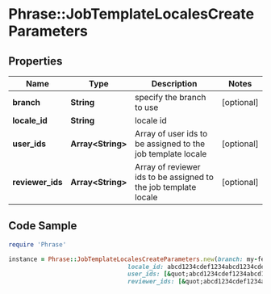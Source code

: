 # Phrase::JobTemplateLocalesCreateParameters

## Properties

Name | Type | Description | Notes
------------ | ------------- | ------------- | -------------
**branch** | **String** | specify the branch to use | [optional] 
**locale_id** | **String** | locale id | 
**user_ids** | **Array&lt;String&gt;** | Array of user ids to be assigned to the job template locale | [optional] 
**reviewer_ids** | **Array&lt;String&gt;** | Array of reviewer ids to be assigned to the job template locale | [optional] 

## Code Sample

```ruby
require 'Phrase'

instance = Phrase::JobTemplateLocalesCreateParameters.new(branch: my-feature-branch,
                                 locale_id: abcd1234cdef1234abcd1234cdef1234,
                                 user_ids: [&quot;abcd1234cdef1234abcd1234cdef1234&quot;],
                                 reviewer_ids: [&quot;abcd1234cdef1234abcd1234cdef1234&quot;])
```


